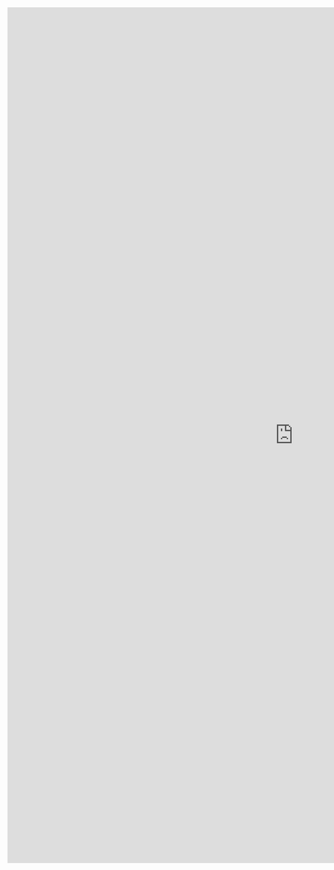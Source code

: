 

<iframe src="https://docs.google.com/forms/d/e/1FAIpQLSfvvoDqS35_y_XDWiNrsKNtNx33X3vkQ7vtu7160xWx9_MDlQ/viewform?embedded=true" width="1280" height="1920" frameborder="0" marginheight="0" marginwidth="0">Loading…</iframe>
  
